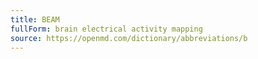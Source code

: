 ```yaml
---
title: BEAM
fullForm: brain electrical activity mapping
source: https://openmd.com/dictionary/abbreviations/b
---
```

